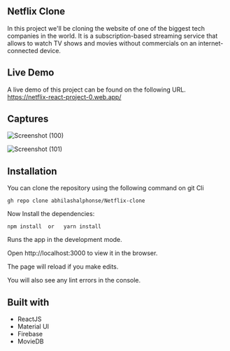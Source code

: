 ## Netflix Clone
In this project we'll be cloning the website of one of the biggest tech companies in the world. It is a subscription-based streaming service that allows to watch TV shows and movies without commercials on an internet-connected device.

## Live Demo 

A live demo of this project can be found on the following URL.
https://netflix-react-project-0.web.app/

## Captures

![Screenshot (100)](https://user-images.githubusercontent.com/73619282/109374361-d9cb6800-7882-11eb-87cd-18aadd02df39.png)


![Screenshot (101)](https://user-images.githubusercontent.com/73619282/109374366-ddf78580-7882-11eb-9060-61863afefb3c.png)

## Installation 

You can clone the repository using the following command on git Cli


`gh repo clone abhilashalphonse/Netflix-clone`


Now Install the dependencies:


`npm install  or   yarn install`



Runs the app in the development mode.

Open http://localhost:3000 to view it in the browser.

The page will reload if you make edits.

You will also see any lint errors in the console.



## Built with

- ReactJS
- Material UI
- Firebase
- MovieDB
